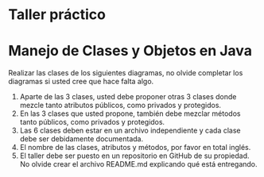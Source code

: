 # Taller práctico
# Manejo de Clases y Objetos en Java
Realizar las clases de los siguientes diagramas, no olvide completar los diagramas si usted cree que hace falta algo.



1. Aparte de las 3 clases, usted debe proponer otras 3 clases donde mezcle tanto atributos públicos, como privados y protegidos.
2. En las 3 clases que usted propone, también debe mezclar métodos tanto públicos, como privados y protegidos.
3. Las 6 clases deben estar en un archivo independiente y cada clase debe ser debidamente documentada.
4. El nombre de las clases, atributos y métodos, por favor en total inglés.
5. El taller debe ser puesto en un repositorio en GitHub de su propiedad. No olvide crear el archivo README.md explicando qué está entregando.
 
